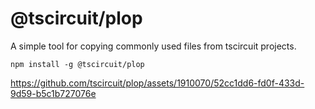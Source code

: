 # @tscircuit/plop

A simple tool for copying commonly used files from tscircuit projects.

```
npm install -g @tscircuit/plop
```

https://github.com/tscircuit/plop/assets/1910070/52cc1dd6-fd0f-433d-9d59-b5c1b727076e

